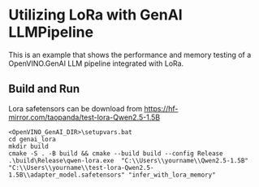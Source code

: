 # Utilizing LoRa with GenAI LLMPipeline

This is an example that shows the performance and memory testing of a OpenVINO.GenAI LLM pipeline integrated with LoRa.

## Build and Run

Lora safetensors can be download from https://hf-mirror.com/taopanda/test-lora-Qwen2.5-1.5B

```
<OpenVINO_GenAI_DIR>\setupvars.bat
cd genai_lora
mkdir build
cmake -S . -B build && cmake --build build --config Release
.\build\Release\qwen-lora.exe  "C:\\Users\\yourname\\Qwen2.5-1.5B" "C:\\Users\\yourname\\test-lora-Qwen2.5-1.5B\\adapter_model.safetensors" "infer_with_lora_memory"
```

